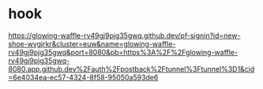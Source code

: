 # hook

https://glowing-waffle-rv49gj9pjg35gwq.github.dev/pf-signin?id=new-shoe-wvgjrkr&cluster=euw&name=glowing-waffle-rv49gj9pjg35gwq&port=8080&pb=https%3A%2F%2Fglowing-waffle-rv49gj9pjg35gwq-8080.app.github.dev%2Fauth%2Fpostback%2Ftunnel%3Ftunnel%3D1&cid=6e4034ea-ec57-4324-8f58-95050a593de6
